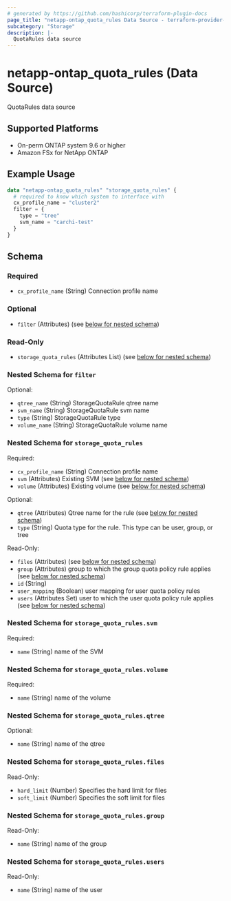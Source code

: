 ```yaml
---
# generated by https://github.com/hashicorp/terraform-plugin-docs
page_title: "netapp-ontap_quota_rules Data Source - terraform-provider-netapp-ontap"
subcategory: "Storage"
description: |-
  QuotaRules data source
---
```


# netapp-ontap_quota_rules (Data Source)

QuotaRules data source

## Supported Platforms
* On-perm ONTAP system 9.6 or higher
* Amazon FSx for NetApp ONTAP

## Example Usage
```terraform
data "netapp-ontap_quota_rules" "storage_quota_rules" {
  # required to know which system to interface with
  cx_profile_name = "cluster2"
  filter = {
    type = "tree"
    svm_name = "carchi-test"
  }
}
```

<!-- schema generated by tfplugindocs -->
## Schema

### Required

- `cx_profile_name` (String) Connection profile name

### Optional

- `filter` (Attributes) (see [below for nested schema](#nestedatt--filter))

### Read-Only

- `storage_quota_rules` (Attributes List) (see [below for nested schema](#nestedatt--storage_quota_rules))

<a id="nestedatt--filter"></a>
### Nested Schema for `filter`

Optional:

- `qtree_name` (String) StorageQuotaRule qtree name
- `svm_name` (String) StorageQuotaRule svm name
- `type` (String) StorageQuotaRule type
- `volume_name` (String) StorageQuotaRule volume name


<a id="nestedatt--storage_quota_rules"></a>
### Nested Schema for `storage_quota_rules`

Required:

- `cx_profile_name` (String) Connection profile name
- `svm` (Attributes) Existing SVM (see [below for nested schema](#nestedatt--storage_quota_rules--svm))
- `volume` (Attributes) Existing volume (see [below for nested schema](#nestedatt--storage_quota_rules--volume))

Optional:

- `qtree` (Attributes) Qtree name for the rule (see [below for nested schema](#nestedatt--storage_quota_rules--qtree))
- `type` (String) Quota type for the rule. This type can be user, group, or tree

Read-Only:

- `files` (Attributes) (see [below for nested schema](#nestedatt--storage_quota_rules--files))
- `group` (Attributes) group to which the group quota policy rule applies (see [below for nested schema](#nestedatt--storage_quota_rules--group))
- `id` (String)
- `user_mapping` (Boolean) user mapping for user quota policy rules
- `users` (Attributes Set) user to which the user quota policy rule applies (see [below for nested schema](#nestedatt--storage_quota_rules--users))

<a id="nestedatt--storage_quota_rules--svm"></a>
### Nested Schema for `storage_quota_rules.svm`

Required:

- `name` (String) name of the SVM


<a id="nestedatt--storage_quota_rules--volume"></a>
### Nested Schema for `storage_quota_rules.volume`

Required:

- `name` (String) name of the volume


<a id="nestedatt--storage_quota_rules--qtree"></a>
### Nested Schema for `storage_quota_rules.qtree`

Optional:

- `name` (String) name of the qtree


<a id="nestedatt--storage_quota_rules--files"></a>
### Nested Schema for `storage_quota_rules.files`

Read-Only:

- `hard_limit` (Number) Specifies the hard limit for files
- `soft_limit` (Number) Specifies the soft limit for files


<a id="nestedatt--storage_quota_rules--group"></a>
### Nested Schema for `storage_quota_rules.group`

Read-Only:

- `name` (String) name of the group


<a id="nestedatt--storage_quota_rules--users"></a>
### Nested Schema for `storage_quota_rules.users`

Read-Only:

- `name` (String) name of the user
